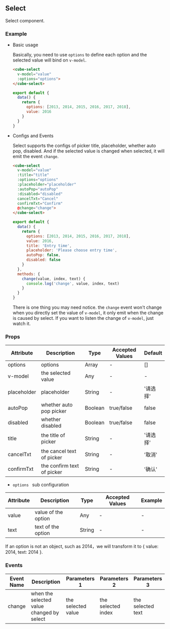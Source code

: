 ## Select

Select component.

### Example

- Basic usage

  Basically, you need to use `options` to define each option and the selected value will bind on `v-model`.

  ```html
  <cube-select
    v-model="value"
    :options="options">
  </cube-select>
  ```
  ```js
  export default {
    data() {
      return {
        options: [2013, 2014, 2015, 2016, 2017, 2018],
        value: 2016
      }
    }
  }
  ```

- Configs and Events

  Select supports the configs of picker title, placeholder, whether auto pop, disabled. And if the selected value is changed when selected, it will emit the event `change`.

  ```html
  <cube-select
    v-model="value"
    :title="title"
    :options="options"
    :placeholder="placeholder"
    :autoPop="autoPop"
    :disabled="disabled"
    cancelTxt="Cancel"
    confirmTxt="Confirm"
    @change="change">
  </cube-select>
  ```
  ```js
  export default {
    data() {
      return {
        options: [2013, 2014, 2015, 2016, 2017, 2018],
        value: 2016,
        title: 'Entry time',
        placeholder: 'Please choose entry time',
        autoPop: false,
        disabled: false
      }
    },
    methods: {
      change(value, index, text) {
        console.log('change', value, index, text)
      }
    }
  }
  ```

  There is one thing you may need notice. the `change` event won't change when you directly set the value of `v-model`, it only emit when the change is caused by select. If you want to listen the change of `v-model`, just watch it.

### Props

| Attribute | Description | Type | Accepted Values | Default |
| - | - | - | - | - |
| options | options | Array | - | [] |
| v-model | the selected value | Any | - | - |
| placeholder | placeholder | String | - | '请选择' |
| autoPop | whether auto pop picker | Boolean | true/false | false |
| disabled | whether disabled | Boolean | true/false | false |
| title | the title of picker | String | - | '请选择' |
| cancelTxt | the cancel text of picker | String | - | '取消' |
| confirmTxt | the confirm text of picker | String | - | '确认' |

- `options ` sub configuration

| Attribute | Description | Type | Accepted Values | Example |
| - | - | - | - | - |
| value | value of the option | Any | - | - |
| text | text of the option | String | - | - |

If an option is not an object, such as 2014，we will transform it to { value: 2014, text: 2014 }.

### Events

| Event Name | Description | Parameters 1 | Parameters 2 | Parameters 3 |
| - | - | - | - | - |
| change | when the selected value changed by select | the selected value | the selected index | the selected text |
